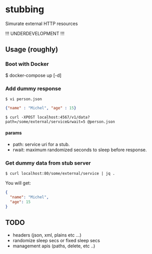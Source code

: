 # stubbing
Simurate external HTTP resources

!!! UNDERDEVELOPMENT !!!

## Usage (roughly)


### Boot with Docker

$ docker-compose up [-d]

### Add dummy response

    $ vi person.json

```json
{"name" : "Michel", "age" : 15}
```

    $ curl -XPOST localhost:4567/v1/data?path=/some/external/service&rwait=5 @person.json
    

#### params
- path: service uri for a stub.
- rwait: maximum randomized seconds to sleep before response.
    
### Get dummy data from stub server

    $ curl localhost:80/some/external/service | jq .

You will get:

```json
{
  "name": "Michel",
  "age": 15
}
```


## TODO
- headers (json, xml, plains etc ...)
- randomize sleep secs or fixed sleep secs
- management apis (paths, delete, etc ..)




